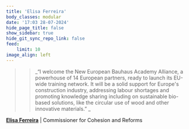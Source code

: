 ```yaml
---
title: 'Elisa Ferreira'
body_classes: modular
date: '17:03 28-07-2024'
hide_page_title: false
show_sidebar: true
hide_git_sync_repo_link: false
feed:
    limit: 10
image_align: left
---
```


>> _“I welcome the New European Bauhaus Academy Alliance, a powerhouse of 14 European partners, ready to launch its EU-wide training network. It will be a solid support for Europe's construction industry, addressing labour shortages and promoting knowledge sharing including on sustainable bio-based solutions, like the circular use of wood and other innovative materials.”
>> _

**[Elisa Ferreira](https://commissioners.ec.europa.eu/elisa-ferreira_en)** | Commissioner for Cohesion and Reforms
